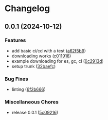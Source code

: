 # Changelog

## 0.0.1 (2024-10-12)


### Features

* add basic ci/cd with a test ([a62f5b9](https://github.com/westonplatter/ib_insync_options/commit/a62f5b9871eafe8a70de6f90d6433114b9496be8))
* downloading works ([c011918](https://github.com/westonplatter/ib_insync_options/commit/c011918d898ccf73766a25a0f86a39ada7e67f38))
* example downloading for es, gc, cl ([0c2913d](https://github.com/westonplatter/ib_insync_options/commit/0c2913de30a8cb70c4aa363b91f241b0be8cdfdb))
* setup trunk ([32baefc](https://github.com/westonplatter/ib_insync_options/commit/32baefc0f2692601d60e1b627326392cae214697))


### Bug Fixes

* linting ([6f2b666](https://github.com/westonplatter/ib_insync_options/commit/6f2b66652e7f7bf6f6371f7aebbbf1adb485ad70))


### Miscellaneous Chores

* release 0.0.1 ([5c09216](https://github.com/westonplatter/ib_insync_options/commit/5c0921626cd894d4b2c3587eba5d23bb5995e5ed))
